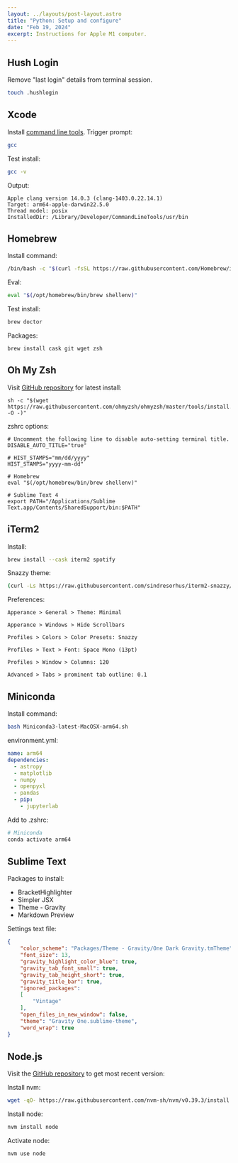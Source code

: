 ```yaml
---
layout: ../layouts/post-layout.astro
title: "Python: Setup and configure"
date: "Feb 19, 2024"
excerpt: Instructions for Apple M1 computer.
---
```


## Hush Login
Remove "last login" details from terminal session.
```zsh
touch .hushlogin
```

## Xcode
Install [command line tools](https://developer.apple.com/xcode/). Trigger prompt:
```zsh
gcc
```
Test install:
```zsh
gcc -v
```
Output:
```
Apple clang version 14.0.3 (clang-1403.0.22.14.1)
Target: arm64-apple-darwin22.5.0
Thread model: posix
InstalledDir: /Library/Developer/CommandLineTools/usr/bin
```

## Homebrew

Install command:
```zsh
/bin/bash -c "$(curl -fsSL https://raw.githubusercontent.com/Homebrew/install/HEAD/install.sh)"
```
Eval:
```zsh
eval "$(/opt/homebrew/bin/brew shellenv)"
```
Test install:
```zsh
brew doctor
```
Packages:
```shell
brew install cask git wget zsh
```

## Oh My Zsh

Visit [GitHub repository](https://github.com/ohmyzsh/ohmyzsh) for latest install:
```shell
sh -c "$(wget https://raw.githubusercontent.com/ohmyzsh/ohmyzsh/master/tools/install.sh -O -)"
```
zshrc options:
```shell
# Uncomment the following line to disable auto-setting terminal title.
DISABLE_AUTO_TITLE="true"

# HIST_STAMPS="mm/dd/yyyy"
HIST_STAMPS="yyyy-mm-dd"

# Homebrew
eval "$(/opt/homebrew/bin/brew shellenv)"

# Sublime Text 4
export PATH="/Applications/Sublime Text.app/Contents/SharedSupport/bin:$PATH"
```

## iTerm2

Install:
```zsh
brew install --cask iterm2 spotify
```
Snazzy theme:
```zsh
(curl -Ls https://raw.githubusercontent.com/sindresorhus/iterm2-snazzy/main/Snazzy.itermcolors > /tmp/Snazzy.itermcolors && open /tmp/Snazzy.itermcolors)
```
Preferences:
```
Apperance > General > Theme: Minimal

Apperance > Windows > Hide Scrollbars

Profiles > Colors > Color Presets: Snazzy

Profiles > Text > Font: Space Mono (13pt)

Profiles > Window > Columns: 120

Advanced > Tabs > prominent tab outline: 0.1
```

## Miniconda

Install command:
```zsh
bash Miniconda3-latest-MacOSX-arm64.sh
```
environment.yml:
```yml
name: arm64
dependencies:
  - astropy
  - matplotlib
  - numpy
  - openpyxl
  - pandas
  - pip:
    - jupyterlab
```
Add to .zshrc:
```sh
# Miniconda
conda activate arm64
```

## Sublime Text
Packages to install:
- BracketHighlighter
- Simpler JSX
- Theme - Gravity
- Markdown Preview

Settings text file:
```json
{
	"color_scheme": "Packages/Theme - Gravity/One Dark Gravity.tmTheme",
	"font_size": 13,
	"gravity_highlight_color_blue": true,
	"gravity_tab_font_small": true,
	"gravity_tab_height_short": true,
	"gravity_title_bar": true,
	"ignored_packages":
	[
		"Vintage"
	],
	"open_files_in_new_window": false,
	"theme": "Gravity One.sublime-theme",
	"word_wrap": true
}
```

## Node.js

Visit the [GitHub repository](https://github.com/nvm-sh/nvm) to get most recent version:

Install nvm:
```zsh
wget -qO- https://raw.githubusercontent.com/nvm-sh/nvm/v0.39.3/install.sh | bash
```
Install node:
```zsh
nvm install node
```
Activate node:
```zsh
nvm use node
```